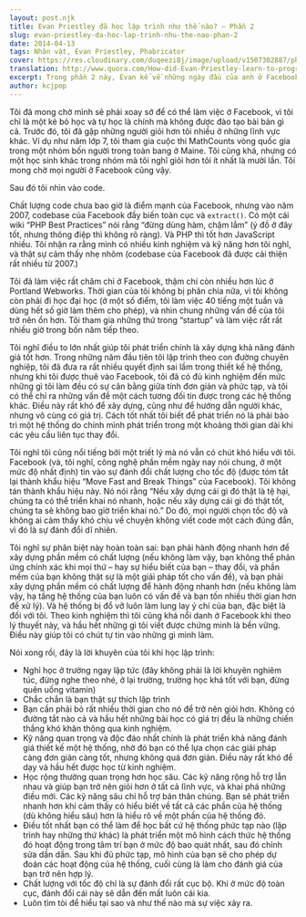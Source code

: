 ```yaml
---
layout: post.njk
title: Evan Priestley đã học lập trình như thế nào? – Phần 2
slug: evan-priestley-da-hoc-lap-trinh-nhu-the-nao-phan-2
date: 2014-04-13
tags: Nhân vật, Evan Priestley, Phabricator
cover: https://res.cloudinary.com/duqeezi8j/image/upload/v1507302887/phabricator.jpg
translation: http://www.quora.com/How-did-Evan-Priestley-learn-to-program
excerpt: Trong phần 2 này, Evan kể về những ngày đầu của anh ở Facebook và đưa ra một số lời khuyên để nâng cao kỹ năng lập trình.
author: kcjpop
---
```


Tôi đã mong chờ mình sẽ phải xoay sở để có thể làm việc ở Facebook, vì tôi chỉ là một kẻ bỏ học và tự học là chính mà không được đào tạo bài bản gì cả. Trước đó, tôi đã gặp những người giỏi hơn tôi nhiều ở những lĩnh vực khác. Ví dụ như năm lớp 7, tôi tham gia cuộc thi MathCounts vòng quốc gia trong một nhóm bốn người trong toàn bang ở Maine. Tôi cũng khá, nhưng có một học sinh khác trong nhóm mà tôi nghĩ giỏi hơn tôi ít nhất là mười lần. Tôi mong chờ mọi người ở Facebook cũng vậy.

Sau đó tôi nhìn vào code.

Chất lượng code chưa bao giờ là điểm mạnh của Facebook, nhưng vào năm 2007, codebase của Facebook đầy biến toàn cục và `extract()`. Có một cái wiki “PHP Best Practices” nói rằng “đừng dùng hàm, chậm lắm” (ý đồ ở đây tốt, nhưng thông điệp thì không rõ ràng). Và PHP thì tốt hơn JavaScript nhiều. Tôi nhận ra rằng mình có nhiều kinh nghiệm và kỹ năng hơn tôi nghĩ, và thật sự cảm thấy nhẹ nhõm (codebase của Facebook đã được cải thiện rất nhiều từ 2007.)

Tôi đã làm việc rất chăm chỉ ở Facebook, thậm chí còn nhiều hơn lúc ở Portland Webworks. Thời gian của tôi không bị phân chia nữa, vì tôi không còn phải đi học đại học (ở một số điểm, tôi làm việc 40 tiếng một tuần và dùng hết số giờ làm thêm cho phép), và nhìn chung những vấn đề của tôi trở nên ổn hơn. Tôi tham gia những thứ trong “startup” và làm việc rất rất nhiều giờ trong bốn năm tiếp theo.

Tôi nghĩ điều to lớn nhất giúp tôi phát triển chính là xây dựng khả năng đánh giá tốt hơn. Trong những năm đầu tiên tôi lập trình theo con đường chuyên nghiệp, tôi đã đưa ra rất nhiều quyết định sai lầm trong thiết kế hệ thống, nhưng khi tôi được thuê vào Facebook, tôi đã có đủ kinh nghiệm đến mức những gì tôi làm đều có sự cân bằng giữa tính đơn giản và phức tạp, và tôi có thể chỉ ra những vấn đề một cách tương đối tin được trong các hệ thống khác. Điều này rất khó để xây dựng, cũng như để hướng dẫn người khác, nhưng vô cùng có giá trị. Cách tốt nhất tôi biết để phát triển nó là phải bảo trì một hệ thống do chính mình phát triển trong một khoảng thời gian dài khi các yêu cầu liên tục thay đổi.

Tôi nghĩ tôi cũng nổi tiếng bởi một triết lý mà nó vẫn có chút khó hiểu với tôi. Facebook (và, tôi nghĩ, công nghệ phần mềm ngày nay nói chung, ở một mức độ nhất định) tin vào sự đánh đổi chất lượng cho tốc độ (được tóm tắt lại thành khẩu hiệu “Move Fast and Break Things” của Facebook). Tôi không tán thành khẩu hiệu này. Nó nói rằng “Nếu xây dựng cái gì đó thật là tệ hại, chúng ta có thể triển khai nó nhanh, hoặc nếu xây dựng cái gì đó thật tốt, chúng ta sẽ không bao giờ triển khai nó.” Do đó, mọi người chọn tốc độ và không ai cảm thấy khó chịu về chuyện không viết code một cách đúng đắn, vì đó là sự đánh đổi dĩ nhiên.

Tôi nghĩ sự phân biệt này hoàn toàn sai: bạn phải hành động nhanh hơn để xây dựng phần mềm có chất lượng (nếu không làm vậy, bạn không thể phản ứng chính xác khi mọi thứ – hay sự hiểu biết của bạn – thay đổi, và phần mềm của bạn không thật sự là một giải pháp tốt cho vấn đề), và bạn phải xây dựng phần mềm có chất lượng để hành động nhanh hơn (nếu không làm vậy, hạ tầng hệ thống của bạn luôn có vấn đề và bạn tốn nhiều thời gian hơn để xử lý). Và hệ thống bị đổ vỡ luôn làm lung lay ý chí của bạn, đặc biệt là đối với tôi. Theo kinh nghiệm thì tôi cũng khá nổi danh ở Facebook khi theo lý thuyết này, và hầu hết những gì tôi viết được chứng minh là bền vững. Điều này giúp tôi có chút tự tin vào những gì mình làm.

Nói xong rồi, đây là lời khuyên của tôi khi học lập trình:

* Nghỉ học ở trường ngay lập tức (đây không phải là lời khuyên nghiêm túc, đừng nghe theo nhé, ở lại trường, trường học khá tốt với bạn, đừng quên uống vitamin)
* Chắc chắn là bạn thật sự thích lập trình
* Bạn cần phải bỏ rất nhiều thời gian cho nó để trở nên giỏi hơn. Không có đường tắt nào cả và hầu hết những bài học có giá trị đều là những chiến thắng khó khăn thông qua kinh nghiệm.
* Kỹ năng quan trọng và độc đáo nhất chính là phát triển khả năng đánh giá thiết kế một hệ thống, nhờ đó bạn có thể lựa chọn các giải pháp càng đơn giản càng tốt, nhưng không quá đơn giản. Điều này rất khó để dạy và hầu hết được học từ kinh nghiệm.
* Học rộng thường quan trọng hơn học sâu. Các kỹ năng rộng hỗ trợ lẫn nhau và giúp bạn trở nên giỏi hơn ở tất cả lĩnh vực, và khai phá những điều mới. Các kỹ năng sâu chỉ hỗ trợ bản thân chúng. Bạn sẽ phát triển nhanh hơn khi cảm thấy có hiểu biết về tất cả các phần của hệ thống (dù không hiểu sâu) hơn là hiểu rõ về một phần của hệ thống đó.
* Điều tốt nhất bạn có thể làm để học bất cứ hệ thống phức tạp nào (lập trình hay những thứ khác) là phát triển một mô hình cách thức hệ thống đó hoạt động trong tâm trí bạn ở mức độ bao quát nhất, sau đó chỉnh sửa dần dần. Sau khi đủ phức tạp, mô hình của bạn sẽ cho phép dự đoán các hoạt động của hệ thống, cuối cùng là làm cho đánh giá của bạn trở nên hợp lý.
* Chất lượng với tốc độ chỉ là sự đánh đổi rất cục bộ. Khi ở mức độ toàn cục, đánh đổi cái này sẽ dẫn đến mất luôn cái kia.
* Luôn tìm tòi để hiểu tại sao và như thế nào mà sự việc xảy ra.
